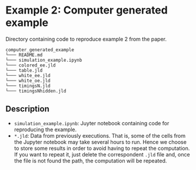 # Example 2: Computer generated example

Directory containing code to reproduce example 2 from the paper.

```
computer_generated_example
└─── README.md
└─── simulation_example.ipynb
└─── colored_ee.jld
└─── table.jld
└─── white_ee.jld
└─── white_oe.jld
└─── timingsN.jld
└─── timingsNhidden.jld
```

## Description

-  ``simulation_example.ipynb``: Juyter notebook containing code for reproducing the example.
-  ``*.jld``: Data from previously executions. That is, some of the cells from the Jupyter notebook may take several hours to run. Hence we choose to store some results in order to avoid having to repeat the computation. If you want to repeat it, just delete the correspondent ``.jld`` file and, once the file is not found the path, the computation will be repeated.
